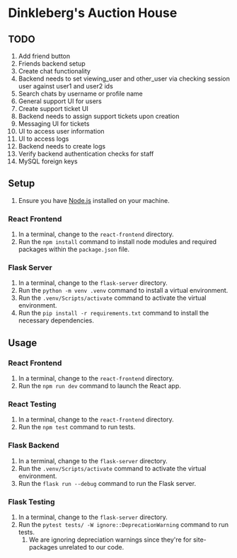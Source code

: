 # Dinkleberg's Auction House

## TODO

1. Add friend button
2. Friends backend setup
3. Create chat functionality 
4. Backend needs to set viewing_user and other_user via checking session user against user1 and user2 ids
5. Search chats by username or profile name
6. General support UI for users
7. Create support ticket UI
8. Backend needs to assign support tickets upon creation
9. Messaging UI for tickets
10. UI to access user information 
11. UI to access logs 
12. Backend needs to create logs
13. Verify backend authentication checks for staff
14. MySQL foreign keys

## Setup
1. Ensure you have [Node.js](https://nodejs.org/en/download) installed on your machine.

### React Frontend
1. In a terminal, change to the `react-frontend` directory.
2. Run the `npm install` command to install node modules and required packages within the `package.json` file.

### Flask Server
1. In a terminal, change to the `flask-server` directory.
2. Run the `python -m venv .venv` command to install a virtual environment.
3. Run the `.venv/Scripts/activate` command to activate the virtual environment.
4. Run the `pip install -r requirements.txt` command to install the necessary dependencies.

## Usage

### React Frontend
1. In a terminal, change to the `react-frontend` directory.
2. Run the `npm run dev` command to launch the React app.

### React Testing
1. In a terminal, change to the `react-frontend` directory.
2. Run the `npm test` command to run tests.

### Flask Backend
1. In a terminal, change to the `flask-server` directory. 
2. Run the `.venv/Scripts/activate` command to activate the virtual environment. 
3. Run the `flask run --debug` command to run the Flask server.

### Flask Testing
1. In a terminal, change to the `flask-server` directory.
2. Run the `pytest tests/ -W ignore::DeprecationWarning` command to run tests.
   1. We are ignoring depreciation warnings since they're for site-packages unrelated to our code.
